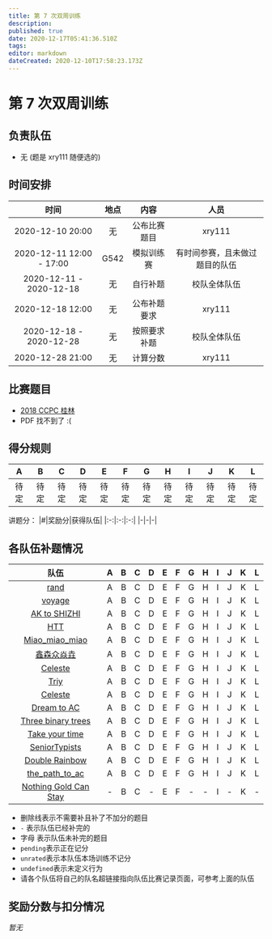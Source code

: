 ```yaml
---
title: 第 7 次双周训练
description: 
published: true
date: 2020-12-17T05:41:36.510Z
tags: 
editor: markdown
dateCreated: 2020-12-10T17:58:23.173Z
---
```


# 第 7 次双周训练

## 负责队伍

* 无 (题是 xry111 随便选的)

## 时间安排

| 时间 | 地点  | 内容 | 人员 |
|:-:|:-:|:-:|:-:|
| 2020-12-10 20:00 | 无 | 公布比赛题目 | xry111 |
| 2020-12-11 12:00 - 17:00 | G542 | 模拟训练赛 | 有时间参赛，且未做过题目的队伍 |
| 2020-12-11 - 2020-12-18 | 无 | 自行补题 | 校队全体队伍 |
| 2020-12-18 12:00 | 无 | 公布补题要求 | xry111 |
| 2020-12-18 - 2020-12-28 | 无 | 按照要求补题 | 校队全体队伍 |
| 2020-12-28 21:00 | 无 | 计算分数 | xry111 |

## 比赛题目

* [2018 CCPC 桂林](https://codeforces.com/group/2l2uaz0vCx/contest/102823)
* PDF 找不到了 :(

## 得分规则
|A|B|C|D|E|F|G|H|I|J|K|L|
|:-:|:-:|:-:|:-:|:-:|:-:|:-:|:-:|:-:|:-:|:-:|:-:|
|待定|待定|待定|待定|待定|待定|待定|待定|待定|待定|待定|待定|

讲题分：
|#|奖励分|获得队伍|
|:-:|:-:|:-:|
|-|-|-|

## 各队伍补题情况

|队伍|A|B|C|D|E|F|G|H|I|J|K|L|
|:-:|:-:|:-:|:-:|:-:|:-:|:-:|:-:|:-:|:-:|:-:|:-:|:-:|
|[rand](/nonexist)|A|B|C|D|E|F|G|H|I|J|K|L|
|[voyage](/nonexist)|A|B|C|D|E|F|G|H|I|J|K|L|
|[AK to SHIZHI](/nonexist)|A|B|C|D|E|F|G|H|I|J|K|L|
|[HTT](/nonexist)|A|B|C|D|E|F|G|H|I|J|K|L|
|[Miao_miao_miao](/nonexist)|A|B|C|D|E|F|G|H|I|J|K|L|
|[鑫森众焱垚](/nonexist)|A|B|C|D|E|F|G|H|I|J|K|L|
|[Celeste](/nonexist)|A|B|C|D|E|F|G|H|I|J|K|L|
|[Triy](/nonexist)|A|B|C|D|E|F|G|H|I|J|K|L|
|[Celeste](/nonexist)|A|B|C|D|E|F|G|H|I|J|K|L|
|[Dream to AC](/nonexist)|A|B|C|D|E|F|G|H|I|J|K|L|
|[Three binary trees](/nonexist)|A|B|C|D|E|F|G|H|I|J|K|L|
|[Take your time](/nonexist)|A|B|C|D|E|F|G|H|I|J|K|L|
|[SeniorTypists](/nonexist)|A|B|C|D|E|F|G|H|I|J|K|L|
|[Double Rainbow](/nonexist)|A|B|C|D|E|F|G|H|I|J|K|L|
|[the_path_to_ac](/nonexist)|A|B|C|D|E|F|G|H|I|J|K|L|
|[Nothing Gold Can Stay](/team/zyjyzxy/GYM-102823)|-|B|C|-|E|F|-|-|I|-|K|-|

* 删除线表示不需要补且补了不加分的题目
* `-` 表示队伍已经补完的
* 字母 表示队伍未补完的题目
* `pending`表示正在记分
* `unrated`表示本队伍本场训练不记分
* `undefined`表示未定义行为
* 请各个队伍将自己的队名超链接指向队伍比赛记录页面，可参考上面的队伍

## 奖励分数与扣分情况

*暂无*